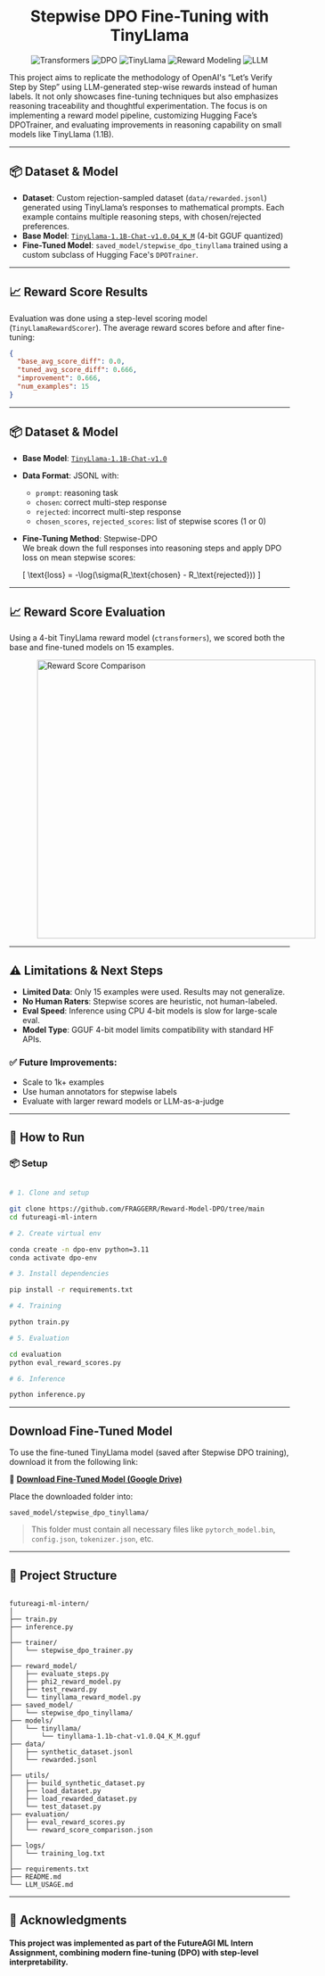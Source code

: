 <h1 align="center">Stepwise DPO Fine-Tuning with TinyLlama</h1>

<p align="center">
  <img alt="Transformers" src="https://img.shields.io/badge/🤖-Transformers-blue" />
  <img alt="DPO" src="https://img.shields.io/badge/🔍-DPO-orange" />
  <img alt="TinyLlama" src="https://img.shields.io/badge/🦙-TinyLlama-9cf" />
  <img alt="Reward Modeling" src="https://img.shields.io/badge/📊-Reward_Modeling-brightgreen" />
  <img alt="LLM" src="https://img.shields.io/badge/🧠-CausalLM-purple" />
</p>

This project aims to replicate the methodology of OpenAI's “Let’s Verify Step by Step” using LLM-generated step-wise rewards instead of human labels. It not only showcases fine-tuning techniques but also emphasizes reasoning traceability and thoughtful experimentation. The focus is on implementing a reward model pipeline, customizing Hugging Face’s DPOTrainer, and evaluating improvements in reasoning capability on small models like TinyLlama (1.1B).

---

## 📦 Dataset & Model

- **Dataset**: Custom rejection-sampled dataset (`data/rewarded.jsonl`) generated using TinyLlama’s responses to mathematical prompts. Each example contains multiple reasoning steps, with chosen/rejected preferences.
- **Base Model**: [`TinyLlama-1.1B-Chat-v1.0.Q4_K_M`](https://huggingface.co/codellama/CodeLlama-7b-hf) (4-bit GGUF quantized)
- **Fine-Tuned Model**: `saved_model/stepwise_dpo_tinyllama` trained using a custom subclass of Hugging Face's `DPOTrainer`.

---

## 📈 Reward Score Results

Evaluation was done using a step-level scoring model (`TinyLlamaRewardScorer`). The average reward scores before and after fine-tuning:

```json
{
  "base_avg_score_diff": 0.0,
  "tuned_avg_score_diff": 0.666,
  "improvement": 0.666,
  "num_examples": 15
}
```

---

## 📦 Dataset & Model

- **Base Model**: [`TinyLlama-1.1B-Chat-v1.0`](https://huggingface.co/TinyLlama/TinyLlama-1.1B-Chat-v1.0)
- **Data Format**: JSONL with:
  - `prompt`: reasoning task
  - `chosen`: correct multi-step response
  - `rejected`: incorrect multi-step response
  - `chosen_scores`, `rejected_scores`: list of stepwise scores (1 or 0)

- **Fine-Tuning Method**: Stepwise-DPO  
  We break down the full responses into reasoning steps and apply DPO loss on mean stepwise scores:
  
  \[
  \text{loss} = -\log(\sigma(R_\text{chosen} - R_\text{rejected}))
  \]

---

## 📈 Reward Score Evaluation

<p>Using a 4-bit TinyLlama reward model (<code>ctransformers</code>), we scored both the base and fine-tuned models on 15 examples.</p>

<div style="display: flex; align-items: center; gap: 50px;">

  <!-- Reward Table -->
  <table>
    <thead>
      <tr>
        <th>Metric</th>
        <th>Value</th>
      </tr>
    </thead>
    <tbody>
      <tr>
        <td><strong>Base Avg Score</strong></td>
        <td><strong>0.0000</strong></td>
      </tr>
      <tr>
        <td><strong>Fine-Tuned Avg Score</strong></td>
        <td><strong>0.667</strong></td>
      </tr>
      <tr>
        <td><strong>✅ Improvement</strong></td>
        <td><strong>+0.667</strong></td>
      </tr>
      <tr>
        <td><strong>Evaluation Size</strong></td>
        <td><strong>15 examples</strong></td>
      </tr>
    </tbody>
  </table>

  <!-- Reward Graph -->
  <img src="https://github.com/user-attachments/assets/115dabfb-f4c9-407b-8e7f-77dc1fb3ad3f" width="500" alt="Reward Score Comparison" />

</div>


---

## ⚠️ Limitations & Next Steps

- **Limited Data**: Only 15 examples were used. Results may not generalize.
- **No Human Raters**: Stepwise scores are heuristic, not human-labeled.
- **Eval Speed**: Inference using CPU 4-bit models is slow for large-scale eval.
- **Model Type**: GGUF 4-bit model limits compatibility with standard HF APIs.

### ✅ Future Improvements:
- Scale to 1k+ examples
- Use human annotators for stepwise labels
- Evaluate with larger reward models or LLM-as-a-judge

---

## 🚀 How to Run

### 📦 Setup
```bash

# 1. Clone and setup

git clone https://github.com/FRAGGERR/Reward-Model-DPO/tree/main
cd futureagi-ml-intern

# 2. Create virtual env

conda create -n dpo-env python=3.11
conda activate dpo-env

# 3. Install dependencies

pip install -r requirements.txt

# 4. Training

python train.py

# 5. Evaluation

cd evaluation
python eval_reward_scores.py

# 6. Inference

python inference.py

```
--- 

## Download Fine-Tuned Model

To use the fine-tuned TinyLlama model (saved after Stepwise DPO training), download it from the following link:

🔗 **[Download Fine-Tuned Model (Google Drive)](https://drive.google.com/drive/folders/1Sqs2_OMrIeB5Q4Ei3PqQDcUwEin5XA_C?usp=drive_link)**

Place the downloaded folder into:

```
saved_model/stepwise_dpo_tinyllama/
```
> This folder must contain all necessary files like `pytorch_model.bin`, `config.json`, `tokenizer.json`, etc.

---

## 📁 Project Structure 
``` 

futureagi-ml-intern/
│
├── train.py
├── inference.py
│
├── trainer/
│   └── stepwise_dpo_trainer.py
│
├── reward_model/
│   ├── evaluate_steps.py
│   ├── phi2_reward_model.py
│   ├── test_reward.py
│   └── tinyllama_reward_model.py
├── saved_model/
│   └── stepwise_dpo_tinyllama/
├── models/
│   └── tinyllama/
│       └── tinyllama-1.1b-chat-v1.0.Q4_K_M.gguf
├── data/
│   ├── synthetic_dataset.jsonl
│   └── rewarded.jsonl
│
├── utils/
│   ├── build_synthetic_dataset.py
│   ├── load_dataset.py
│   ├── load_rewarded_dataset.py
│   └── test_dataset.py 
├── evaluation/
│   ├── eval_reward_scores.py
│   └── reward_score_comparison.json
│
├── logs/
│   └── training_log.txt
│
├── requirements.txt
├── README.md
└── LLM_USAGE.md
``` 
---

## 🙌 Acknowledgments
#### This project was implemented as part of the FutureAGI ML Intern Assignment, combining modern fine-tuning (DPO) with step-level interpretability.
